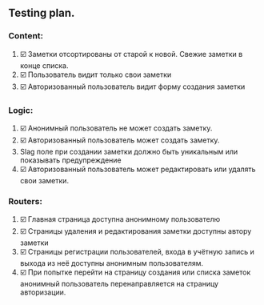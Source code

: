 ## Testing plan.

### Content:

1. ☑️ Заметки отсортированы от старой к новой. Свежие заметки в конце списка.
2. ☑️ Пользователь видит только свои заметки
3. ☑️ Авторизованный пользователь видит форму создания заметки

### Logic:

1. ☑️ Анонимный пользователь не может создать заметку. 
2. ☑️ Авторизованный пользователь может создать заметку.
3. Slag поле при создании заметки должно быть уникальным или показывать предупреждение
4. ☑️ Авторизованный пользователь может редактировать или удалять свои заметки.


### Routers:

1. ☑️ Главная страница доступна анонимному пользователю
2. ☑️ Страницы удаления и редактирования заметки доступны автору заметки
3. ☑️ Страницы регистрации пользователей, входа в учётную запись и выхода из неё доступны анонимным пользователям.
4. ☑️ При попытке перейти на страницу создания или списка заметок анонимный пользователь перенаправляется на страницу авторизации.